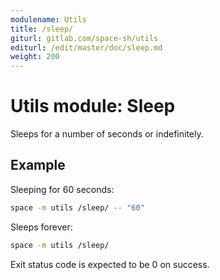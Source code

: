 ```yaml
---
modulename: Utils
title: /sleep/
giturl: gitlab.com/space-sh/utils
editurl: /edit/master/doc/sleep.md
weight: 200
---
```

# Utils module: Sleep

Sleeps for a number of seconds or indefinitely.


## Example

Sleeping for 60 seconds:
```sh
space -m utils /sleep/ -- "60"
```

Sleeps forever:
```sh
space -m utils /sleep/
```

Exit status code is expected to be 0 on success.
